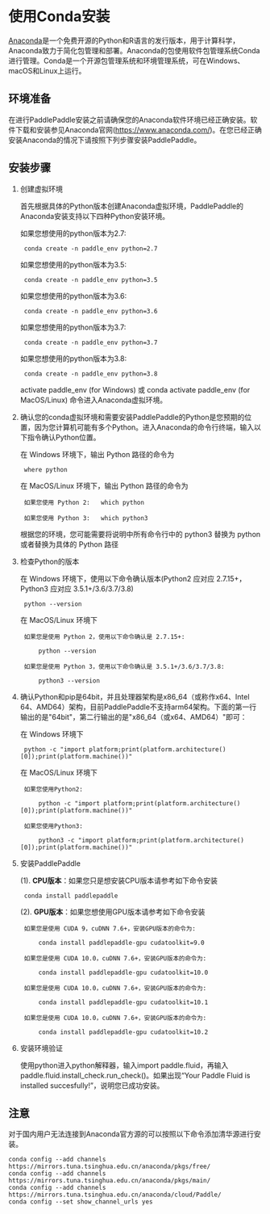 # **使用Conda安装**

[Anaconda](https://www.anaconda.com/)是一个免费开源的Python和R语言的发行版本，用于计算科学，Anaconda致力于简化包管理和部署。Anaconda的包使用软件包管理系统Conda进行管理。Conda是一个开源包管理系统和环境管理系统，可在Windows、macOS和Linux上运行。

## 环境准备

在进行PaddlePaddle安装之前请确保您的Anaconda软件环境已经正确安装。软件下载和安装参见Anaconda官网(https://www.anaconda.com/)。在您已经正确安装Anaconda的情况下请按照下列步骤安装PaddlePaddle。

## 安装步骤

1. 创建虚拟环境

    首先根据具体的Python版本创建Anaconda虚拟环境，PaddlePaddle的Anaconda安装支持以下四种Python安装环境。

    如果您想使用的python版本为2.7:

        conda create -n paddle_env python=2.7

    如果您想使用的python版本为3.5:

        conda create -n paddle_env python=3.5

    如果您想使用的python版本为3.6:

        conda create -n paddle_env python=3.6

    如果您想使用的python版本为3.7:

        conda create -n paddle_env python=3.7

    如果您想使用的python版本为3.8:

        conda create -n paddle_env python=3.8

    activate paddle_env (for Windows) 或 conda activate paddle_env (for MacOS/Linux) 命令进入Anaconda虚拟环境。

2. 确认您的conda虚拟环境和需要安装PaddlePaddle的Python是您预期的位置，因为您计算机可能有多个Python。进入Anaconda的命令行终端，输入以下指令确认Python位置。

    在 Windows 环境下，输出 Python 路径的命令为

        where python

    在 MacOS/Linux 环境下，输出 Python 路径的命令为

        如果您使用 Python 2:   which python

        如果您使用 Python 3:   which python3

    根据您的环境，您可能需要将说明中所有命令行中的 python3 替换为 python 或者替换为具体的 Python 路径

3. 检查Python的版本

    在 Windows 环境下，使用以下命令确认版本(Python2 应对应 2.7.15+，Python3 应对应 3.5.1+/3.6/3.7/3.8)

        python --version

    在 MacOS/Linux 环境下

        如果您是使用 Python 2，使用以下命令确认是 2.7.15+:

            python --version

        如果您是使用 Python 3，使用以下命令确认是 3.5.1+/3.6/3.7/3.8:

            python3 --version

4. 确认Python和pip是64bit，并且处理器架构是x86_64（或称作x64、Intel 64、AMD64）架构，目前PaddlePaddle不支持arm64架构。下面的第一行输出的是"64bit"，第二行输出的是"x86_64（或x64、AMD64）"即可：

    在 Windows 环境下

        python -c "import platform;print(platform.architecture()[0]);print(platform.machine())"

    在 MacOS/Linux 环境下

        如果您使用Python2:

            python -c "import platform;print(platform.architecture()[0]);print(platform.machine())"

        如果您使用Python3:

            python3 -c "import platform;print(platform.architecture()[0]);print(platform.machine())"

5. 安装PaddlePaddle

    (1). **CPU版本**：如果您只是想安装CPU版本请参考如下命令安装

        conda install paddlepaddle

    (2). **GPU版本**：如果您想使用GPU版本请参考如下命令安装

        如果您是使用 CUDA 9，cuDNN 7.6+，安装GPU版本的命令为:

            conda install paddlepaddle-gpu cudatoolkit=9.0

        如果您是使用 CUDA 10.0，cuDNN 7.6+，安装GPU版本的命令为:

            conda install paddlepaddle-gpu cudatoolkit=10.0

        如果您是使用 CUDA 10.0，cuDNN 7.6+，安装GPU版本的命令为:

            conda install paddlepaddle-gpu cudatoolkit=10.1

        如果您是使用 CUDA 10.0，cuDNN 7.6+，安装GPU版本的命令为:

            conda install paddlepaddle-gpu cudatoolkit=10.2

6. 安装环境验证

    使用python进入python解释器，输入import paddle.fluid，再输入 paddle.fluid.install_check.run_check()。如果出现“Your Paddle Fluid is installed succesfully!”，说明您已成功安装。

## 注意

对于国内用户无法连接到Anaconda官方源的可以按照以下命令添加清华源进行安装。

    conda config --add channels https://mirrors.tuna.tsinghua.edu.cn/anaconda/pkgs/free/
    conda config --add channels https://mirrors.tuna.tsinghua.edu.cn/anaconda/pkgs/main/
    conda config --add channels https://mirrors.tuna.tsinghua.edu.cn/anaconda/cloud/Paddle/
    conda config --set show_channel_urls yes
